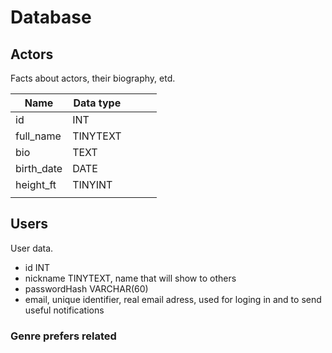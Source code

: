 # Database

## Actors 
Facts about actors, their biography, etd.

| Name       | Data type |   |   |   |
|------------|-----------|---|---|---|
| id         | INT       |   |   |   |
| full_name  | TINYTEXT  |   |   |   |
| bio        | TEXT      |   |   |   |
| birth_date | DATE      |   |   |   |
| height_ft  | TINYINT   |   |   |   |
|            |           |   |   |   |

## Users
User data.

- id INT
- nickname TINYTEXT, name that will show to others
- passwordHash VARCHAR(60)
- email, unique identifier, real email adress, used for loging in and to send useful notifications

### Genre prefers related 
